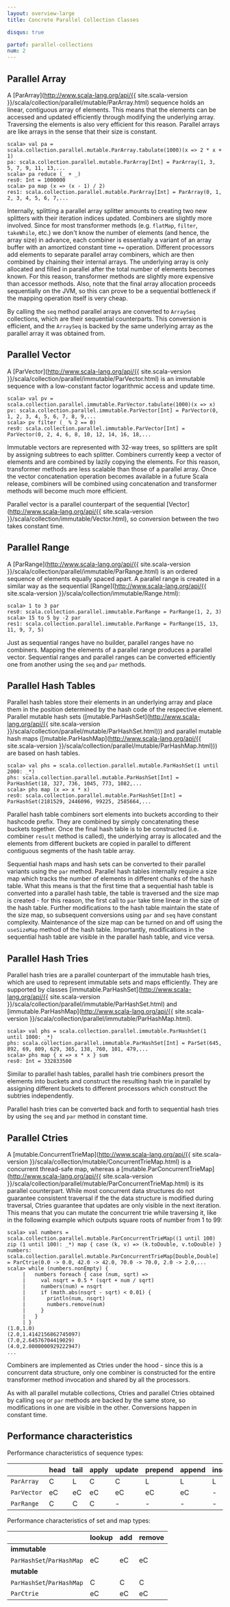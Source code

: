```yaml
---
layout: overview-large
title: Concrete Parallel Collection Classes

disqus: true

partof: parallel-collections
num: 2
---
```


## Parallel Array

A [ParArray](http://www.scala-lang.org/api/{{ site.scala-version }}/scala/collection/parallel/mutable/ParArray.html) sequence holds an linear, contiguous array of elements. This means that the elements can be accessed and updated efficiently through modifying the underlying array. Traversing the elements is also very efficient for this reason. Parallel arrays are like arrays in the sense that their size is constant.

    scala> val pa = scala.collection.parallel.mutable.ParArray.tabulate(1000)(x => 2 * x + 1)
    pa: scala.collection.parallel.mutable.ParArray[Int] = ParArray(1, 3, 5, 7, 9, 11, 13,...
    scala> pa reduce (_ + _)
    res0: Int = 1000000
    scala> pa map (x => (x - 1) / 2)
    res1: scala.collection.parallel.mutable.ParArray[Int] = ParArray(0, 1, 2, 3, 4, 5, 6, 7,...

Internally, splitting a parallel array splitter amounts to creating two new splitters with their iteration indices updated. Combiners are slightly more involved. Since for most transformer methods (e.g. `flatMap`, `filter`, `takeWhile`, etc.) we don't know the number of elements (and hence, the array size) in advance, each combiner is essentially a variant of an array buffer with an amortized constant time `+=` operation. Different processors add elements to separate parallel array combiners, which are then combined by chaining their internal arrays. The underlying array is only allocated and filled in parallel after the total number of elements becomes known. For this reason, transformer methods are slightly more expensive than accessor methods. Also, note that the final array allocation proceeds sequentially on the JVM, so this can prove to be a sequential bottleneck if the mapping operation itself is very cheap.

By calling the `seq` method parallel arrays are converted to `ArraySeq` collections, which are their sequential counterparts. This conversion is efficient, and the `ArraySeq` is backed by the same underlying array as the parallel array it was obtained from.


## Parallel Vector

A [ParVector](http://www.scala-lang.org/api/{{ site.scala-version }}/scala/collection/parallel/immutable/ParVector.html) is an immutable sequence with a low-constant factor logarithmic access and update time.

    scala> val pv = scala.collection.parallel.immutable.ParVector.tabulate(1000)(x => x)
    pv: scala.collection.parallel.immutable.ParVector[Int] = ParVector(0, 1, 2, 3, 4, 5, 6, 7, 8, 9,...
    scala> pv filter (_ % 2 == 0)
    res0: scala.collection.parallel.immutable.ParVector[Int] = ParVector(0, 2, 4, 6, 8, 10, 12, 14, 16, 18,...

Immutable vectors are represented with 32-way trees, so splitters are split by assigning subtrees to each splitter. Combiners currently keep a vector of elements and are combined by lazily copying the elements. For this reason, transformer methods are less scalable than those of a parallel array. Once the vector concatenation operation becomes available in a future Scala release, combiners will be combined using concatenation and transformer methods will become much more efficient.

Parallel vector is a parallel counterpart of the sequential [Vector](http://www.scala-lang.org/api/{{ site.scala-version }}/scala/collection/immutable/Vector.html), so conversion between the two takes constant time.


## Parallel Range

A [ParRange](http://www.scala-lang.org/api/{{ site.scala-version }}/scala/collection/parallel/immutable/ParRange.html) is an ordered sequence of elements equally spaced apart. A parallel range is created in a similar way as the sequential [Range](http://www.scala-lang.org/api/{{ site.scala-version }}/scala/collection/immutable/Range.html):

    scala> 1 to 3 par
    res0: scala.collection.parallel.immutable.ParRange = ParRange(1, 2, 3)
    scala> 15 to 5 by -2 par
    res1: scala.collection.parallel.immutable.ParRange = ParRange(15, 13, 11, 9, 7, 5)

Just as sequential ranges have no builder, parallel ranges have no combiners. Mapping the elements of a parallel range produces a parallel vector. Sequential ranges and parallel ranges can be converted efficiently one from another using the `seq` and `par` methods.


## Parallel Hash Tables

Parallel hash tables store their elements in an underlying array and place them in the position determined by the hash code of the respective element. Parallel mutable hash sets ([mutable.ParHashSet](http://www.scala-lang.org/api/{{ site.scala-version }}/scala/collection/parallel/mutable/ParHashSet.html))) and parallel mutable hash maps ([mutable.ParHashMap](http://www.scala-lang.org/api/{{ site.scala-version }}/scala/collection/parallel/mutable/ParHashMap.html))) are based on hash tables.

    scala> val phs = scala.collection.parallel.mutable.ParHashSet(1 until 2000: _*)
    phs: scala.collection.parallel.mutable.ParHashSet[Int] = ParHashSet(18, 327, 736, 1045, 773, 1082,...
	scala> phs map (x => x * x)
    res0: scala.collection.parallel.mutable.ParHashSet[Int] = ParHashSet(2181529, 2446096, 99225, 2585664,...

Parallel hash table combiners sort elements into buckets according to their hashcode prefix. They are combined by simply concatenating these buckets together. Once the final hash table is to be constructed (i.e. combiner `result` method is called), the underlying array is allocated and the elements from different buckets are copied in parallel to different contiguous segments of the hash table array.

Sequential hash maps and hash sets can be converted to their parallel variants using the `par` method. Parallel hash tables internally require a size map which tracks the number of elements in different chunks of the hash table. What this means is that the first time that a sequential hash table is converted into a parallel hash table, the table is traversed and the size map is created - for this reason, the first call to `par` take time linear in the size of the hash table. Further modifications to the hash table maintain the state of the size map, so subsequent conversions using `par` and `seq` have constant complexity. Maintenance of the size map can be turned on and off using the `useSizeMap` method of the hash table. Importantly, modifications in the sequential hash table are visible in the parallel hash table, and vice versa.


## Parallel Hash Tries

Parallel hash tries are a parallel counterpart of the immutable hash tries, which are used to represent immutable sets and maps efficiently. They are supported by classes [immutable.ParHashSet](http://www.scala-lang.org/api/{{ site.scala-version }}/scala/collection/parallel/immutable/ParHashSet.html) and [immutable.ParHashMap](http://www.scala-lang.org/api/{{ site.scala-version }}/scala/collection/parallel/immutable/ParHashMap.html).

    scala> val phs = scala.collection.parallel.immutable.ParHashSet(1 until 1000: _*)
    phs: scala.collection.parallel.immutable.ParHashSet[Int] = ParSet(645, 892, 69, 809, 629, 365, 138, 760, 101, 479,...
	scala> phs map { x => x * x } sum
    res0: Int = 332833500

Similar to parallel hash tables, parallel hash trie combiners presort the elements into buckets and construct the resulting hash trie in parallel by assigning different buckets to different processors which construct the subtries independently.

Parallel hash tries can be converted back and forth to sequential hash tries by using the `seq` and `par` method in constant time.


## Parallel Ctries

A [mutable.ConcurrentTrieMap](http://www.scala-lang.org/api/{{ site.scala-version }}/scala/collection/mutable/ConcurrentTrieMap.html) is a concurrent thread-safe map, whereas a [mutable.ParConcurrentTrieMap](http://www.scala-lang.org/api/{{ site.scala-version }}/scala/collection/parallel/mutable/ParConcurrentTrieMap.html) is its parallel counterpart. While most concurrent data structures do not guarantee consistent traversal if the the data structure is modified during traversal, Ctries guarantee that updates are only visible in the next iteration. This means that you can mutate the concurrent trie while traversing it, like in the following example which outputs square roots of number from 1 to 99:

    scala> val numbers = scala.collection.parallel.mutable.ParConcurrentTrieMap((1 until 100) zip (1 until 100): _*) map { case (k, v) => (k.toDouble, v.toDouble) }
    numbers: scala.collection.parallel.mutable.ParConcurrentTrieMap[Double,Double] = ParCtrie(0.0 -> 0.0, 42.0 -> 42.0, 70.0 -> 70.0, 2.0 -> 2.0,...
    scala> while (numbers.nonEmpty) {
         |   numbers foreach { case (num, sqrt) =>
		 |     val nsqrt = 0.5 * (sqrt + num / sqrt)
		 |     numbers(num) = nsqrt
		 |     if (math.abs(nsqrt - sqrt) < 0.01) { 
		 |       println(num, nsqrt)
		 |		 numbers.remove(num)
		 |	   }
		 |   }
		 | }
	(1.0,1.0)
    (2.0,1.4142156862745097)
    (7.0,2.64576704419029)
    (4.0,2.0000000929222947)
	...


Combiners are implemented as Ctries under the hood - since this is a concurrent data structure, only one combiner is constructed for the entire transformer method invocation and shared by all the processors.

As with all parallel mutable collections, Ctries and parallel Ctries obtained by calling `seq` or `par` methods are backed by the same store, so modifications in one are visible in the other. Conversions happen in constant time.


## Performance characteristics

Performance characteristics of sequence types:

|               | head | tail | apply | update| prepend | append | insert |
| --------      | ---- | ---- | ----  | ----  | ----    | ----   | ----   |
| `ParArray`    | C    | L    | C     | C     |  L      | L      |  L     |
| `ParVector`   | eC   | eC   | eC    | eC    |  eC     | eC     |  -     |
| `ParRange`    | C    | C    | C     | -     |  -      | -      |  -     |

Performance characteristics of set and map types:

|                          | lookup | add  | remove |
| --------                 | ----   | ---- | ----   |
| **immutable**            |        |      |        |
| `ParHashSet`/`ParHashMap`| eC     | eC   | eC     |
| **mutable**              |        |      |        |
| `ParHashSet`/`ParHashMap`| C      | C    | C      |
| `ParCtrie`               | eC     | eC   | eC     |














